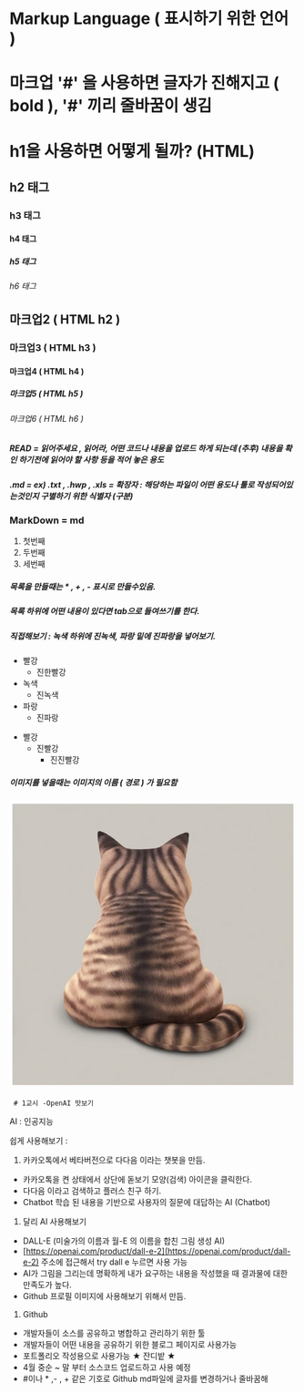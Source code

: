 # Markup Language ( 표시하기 위한 언어 ) 

# 마크업 '#' 을 사용하면 글자가 진해지고 ( bold ), '#' 끼리 줄바꿈이 생김

<h1> h1을 사용하면 어떻게 될까? (HTML) </h1>
<h2> h2 태그 </h2>
<h3> h3 태그 </h3>
<h4> h4 태그 </h4>
<h5> h5 태그 </h5>
<h6> h6 태그 </h6>

## 마크업2 ( HTML h2 )
### 마크업3 ( HTML h3 )
#### 마크업4 ( HTML h4 )
##### 마크업5 ( HTML h5 )
###### 마크업6 ( HTML h6 )

##### READ = 읽어주세요 , 읽어라, 어떤 코드나 내용을 업로드 하게 되는데 (추후) 내용을 확인 하기전에 읽어야 할 사항 등을 적어 놓은 용도
##### .md = ex) .txt , .hwp , .xls = 확장자 : 해당하는 파일이 어떤 용도나 툴로 작성되어있는것인지 구별하기 위한 식별자 (구분)
### MarkDown = md

1. 첫번째 
2. 두번째
3. 세번째


##### 목록을 만들때는 * , + , - 표시로 만들수있음.
##### 목록 하위에 어떤 내용이 있다면 tab으로 들여쓰기를 한다.
##### 직접해보기 : 녹색 하위에 진녹색, 파랑 밑에 진파랑을 넣어보기.
* 빨강
  * 진한빨강
* 녹색
  * 진녹색 
* 파랑
  * 진파랑

+ 빨강
  + 진빨강
     + 진진빨강 

##### 이미지를 넣을때는 이미지의 이름 ( 경로 ) 가 필요함
![Alt text](cat.jpg)



     
     
     # 1교시 -OpenAI 맛보기

AI : 인공지능

쉽게 사용해보기 :

1. 카카오톡에서 베타버전으로 다다음 이라는 챗봇을 만듬.
- 카카오톡을 켠 상태에서 상단에 돋보기 모양(검색) 아이콘을 클릭한다.
- 다다음 이라고 검색하고 플러스 친구 하기.
- Chatbot 학습 된 내용을 기반으로 사용자의 질문에 대답하는 AI (Chatbot)
1. 달리 AI 사용해보기
- DALL-E (미술가의 이름과 월-E 의 이름을 합친 그림 생성 AI)
- [https://openai.com/product/dall-e-2](https://openai.com/product/dall-e-2) 주소에 접근해서 try dall e 누르면 사용 가능
- AI가 그림을 그리는데 명확하게 내가 요구하는 내용을 작성했을 때 결과물에 대한 만족도가 높다.
- Github 프로필 이미지에 사용해보기 위해서 만듬.
1. Github
- 개발자들이 소스를 공유하고 병합하고 관리하기 위한 툴
- 개발자들이 어떤 내용을 공유하기 위한 블로그 페이지로 사용가능
- 포트폴리오 작성용으로 사용가능 ★ 잔디밭 ★
- 4월 중순 ~ 말 부터 소스코드 업로드하고 사용 예정
- #이나 * ,- , + 같은 기호로 Github md파일에 글자를 변경하거나 줄바꿈해
   
